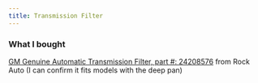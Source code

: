 ```yaml
---
title: Transmission Filter
---
```


### What I bought
[GM Genuine Automatic Transmission Filter, part #: 24208576](https://www.rockauto.com/en/moreinfo.php?pk=440833&jsn=11) from Rock Auto (I can confirm it fits models with the deep pan)